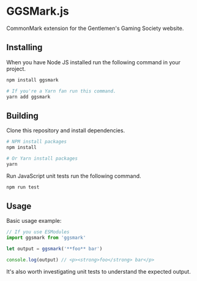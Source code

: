 # GGSMark.js

CommonMark extension for the Gentlemen's Gaming Society website.

## Installing

When you have Node JS installed run the following command in your project.

```bash
npm install ggsmark

# If you're a Yarn fan run this command.
yarn add ggsmark
```

## Building

Clone this repository and install dependencies.

```bash
# NPM install packages
npm install

# Or Yarn install packages
yarn
```

Run JavaScript unit tests run the following command.

```bash
npm run test
```

## Usage

Basic usage example:

```js
// If you use ESModules
import ggsmark from 'ggsmark'

let output = ggsmark('**foo** bar')

console.log(output) // <p><strong>foo</strong> bar</p>
```

It's also worth investigating unit tests to understand the expected output.
